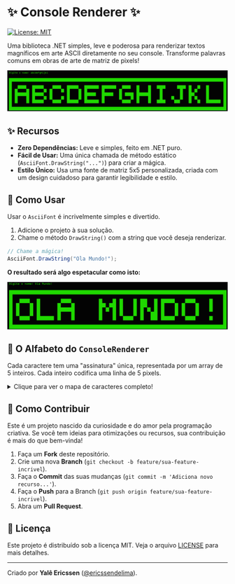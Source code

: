 # ✨ Console Renderer ✨

[![License: MIT](https://img.shields.io/badge/License-MIT-yellow.svg?style=flat-square)](https://opensource.org/licenses/MIT)

Uma biblioteca .NET simples, leve e poderosa para renderizar textos magníficos em arte ASCII diretamente no seu console. Transforme palavras comuns em obras de arte de matriz de pixels!

![Exemplo de Renderização](./assets/exemplo001.webp)

## ✨ Recursos

*   **Zero Dependências:** Leve e simples, feito em .NET puro.
*   **Fácil de Usar:** Uma única chamada de método estático (`AsciiFont.DrawString("...")`) para criar a mágica.
*   **Estilo Único:** Usa uma fonte de matriz 5x5 personalizada, criada com um design cuidadoso para garantir legibilidade e estilo.

## 🎨 Como Usar

Usar o `AsciiFont` é incrivelmente simples e divertido.

1.  Adicione o projeto à sua solução.
2.  Chame o método `DrawString()` com a string que você deseja renderizar.

```csharp
// Chame a mágica!
AsciiFont.DrawString("Ola Mundo!");
```

**O resultado será algo espetacular como isto:**

![Exemplo de Renderização](./assets/exemplo002.webp)

## 📖 O Alfabeto do `ConsoleRenderer`

Cada caractere tem uma "assinatura" única, representada por um array de 5 inteiros. Cada inteiro codifica uma linha de 5 pixels.

<details>
<summary>Clique para ver o mapa de caracteres completo!</summary>

```csharp
// Letras
    { 'A', new[] { 14, 17, 31, 17, 17 } },
    { 'B', new[] { 30, 17, 30, 17, 30 } },
    { 'C', new[] { 14, 17, 16, 17, 14 } },
    { 'D', new[] { 30, 17, 17, 17, 30 } },
    { 'E', new[] { 31, 16, 30, 16, 31 } },
    { 'F', new[] { 31, 16, 30, 16, 16 } },
    { 'G', new[] { 14, 16, 23, 17, 14 } },
    { 'H', new[] { 17, 17, 31, 17, 17 } },
    { 'I', new[] { 14, 4, 4, 4, 14 } },
    { 'J', new[] { 7, 2, 2, 18, 12 } },
    { 'K', new[] { 18, 20, 24, 20, 18 } },
    { 'L', new[] { 16, 16, 16, 16, 31 } },
    { 'M', new[] { 17, 27, 21, 17, 17 } },
    { 'N', new[] { 25, 25, 21, 19, 19 } },
    { 'O', new[] { 14, 17, 17, 17, 14 } },
    { 'P', new[] { 30, 17, 30, 16, 16 } },
    { 'Q', new[] { 14, 17, 17, 18, 15 } },
    { 'R', new[] { 30, 17, 30, 20, 18 } },
    { 'S', new[] { 15, 16, 14, 1, 30 } },
    { 'T', new[] { 31, 4, 4, 4, 4 } },
    { 'U', new[] { 17, 17, 17, 17, 14 } },
    { 'V', new[] { 17, 17, 17, 10, 4 } },
    { 'W', new[] { 17, 21, 21, 21, 10 } },
    { 'X', new[] { 17, 10, 4, 10, 17 } },
    { 'Y', new[] { 17, 10, 4, 4, 4 } },
    { 'Z', new[] { 31, 2, 4, 8, 31 } }

// Números
    { '0', new[] { 14, 17, 17, 17, 14 } },
    { '1', new[] { 4, 12, 4, 4, 14 } },
    { '2', new[] { 30, 1, 30, 16, 31 } },
    { '3', new[] { 31, 1, 14, 1, 31 } },
    { '4', new[] { 17, 17, 31, 1, 1 } },
    { '5', new[] { 31, 16, 31, 1, 31 } },
    { '6', new[] { 31, 16, 31, 17, 31 } },
    { '7', new[] { 31, 1, 2, 4, 8 } },
    { '8', new[] { 31, 17, 31, 17, 31 } },
    { '9', new[] { 31, 17, 31, 1, 31 } }

// Símbolos
    { ' ', new[] { 0, 0, 0, 0, 0 } },
    { '.', new[] { 0, 0, 0, 0, 4 } },
    { '!', new[] { 4, 4, 4, 0, 4 } },
    { '#', new[] { 10, 31, 10, 31, 10 } },
    { '+', new[] { 4, 4, 31, 4, 4 } },
    { '-', new[] { 0, 0, 31, 0, 0 } },
    { '*', new[] { 21, 14, 31, 14, 21 } },
    { '/', new[] { 1, 2, 4, 8, 16 } },
```
</details>

## 🤝 Como Contribuir

Este é um projeto nascido da curiosidade e do amor pela programação criativa. Se você tem ideias para otimizações ou recursos, sua contribuição é mais do que bem-vinda!

1.  Faça um **Fork** deste repositório.
2.  Crie uma nova **Branch** (`git checkout -b feature/sua-feature-incrivel`).
3.  Faça o **Commit** das suas mudanças (`git commit -m 'Adiciona novo recurso...'`).
4.  Faça o **Push** para a Branch (`git push origin feature/sua-feature-incrivel`).
5.  Abra um **Pull Request**.

## 📜 Licença

Este projeto é distribuído sob a licença MIT. Veja o arquivo [LICENSE](./LICENSE) para mais detalhes.

---

Criado por **Yalê Ericssen** ([@ericssendelima](https://github.com/ericssendelima)).